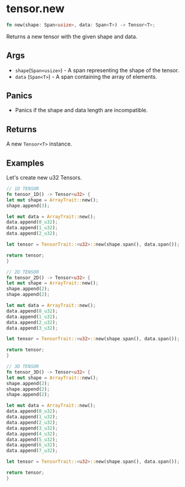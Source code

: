 # tensor.new

```rust
fn new(shape: Span<usize>, data: Span<T>) -> Tensor<T>;
```

Returns a new tensor with the given shape and data.

## Args

* `shape`(`Span<usize>`) - A span representing the shape of the tensor.
* `data` (`Span<T>`) - A span containing the array of elements.

## Panics

* Panics if the shape and data length are incompatible.

## Returns

A new `Tensor<T>` instance.

## Examples

Let's create new u32 Tensors.

```rust
// 1D TENSOR
fn tensor_1D() -> Tensor<u32> {
let mut shape = ArrayTrait::new();
shape.append(3);

let mut data = ArrayTrait::new();
data.append(0_u32);
data.append(1_u32);
data.append(2_u32);

let tensor = TensorTrait::<u32>::new(shape.span(), data.span());

return tensor;
}

// 2D TENSOR
fn tensor_2D() -> Tensor<u32> {
let mut shape = ArrayTrait::new();
shape.append(2);
shape.append(2);

let mut data = ArrayTrait::new();
data.append(0_u32);
data.append(1_u32);
data.append(2_u32);
data.append(3_u32);

let tensor = TensorTrait::<u32>::new(shape.span(), data.span());

return tensor;
}

// 3D TENSOR
fn tensor_3D() -> Tensor<u32> {
let mut shape = ArrayTrait::new();
shape.append(2);
shape.append(2);
shape.append(2);

let mut data = ArrayTrait::new();
data.append(0_u32);
data.append(1_u32);
data.append(2_u32);
data.append(3_u32);
data.append(4_u32);
data.append(5_u32);
data.append(6_u32);
data.append(7_u32);

let tensor = TensorTrait::<u32>::new(shape.span(), data.span());

return tensor;
}
```